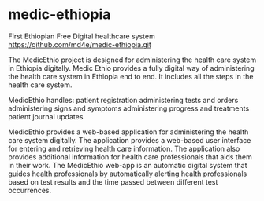 # medic-ethiopia
First Ethiopian Free Digital healthcare system
https://github.com/md4e/medic-ethiopia.git

The MedicEthio project is designed for administering the health care system in Ethiopia digitally. Medic Ethio provides a fully digital way of administering the health care system in Ethiopia end to end. It includes all the steps in the health care system.

 MedicEthio handles:
 patient registration
 administering tests and orders
 administering signs and symptoms
 administering progress and treatments
 patient journal updates

MedicEthio provides a web-based application for administering the health care system digitally. The application provides a web-based user interface for entering and retrieving health care information. The application also provides additional information for health care professionals that aids them in their work. The MedicEthio web-app is an automatic digital system that guides health professionals by automatically alerting health professionals based on test results and the time passed between different test occurrences.
